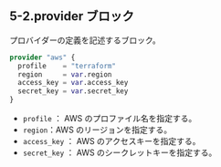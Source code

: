 ## 5-2.provider ブロック

プロバイダーの定義を記述するブロック。

```hcl:main.tf
provider "aws" {
  profile    = "terraform"
  region     = var.region
  access_key = var.access_key
  secret_key = var.secret_key
}
```

- `profile` ： AWS のプロファイル名を指定する。
- `region`：AWS のリージョンを指定する。
- `access_key` ： AWS のアクセスキーを指定する。
- `secret_key` ： AWS のシークレットキーを指定する。
